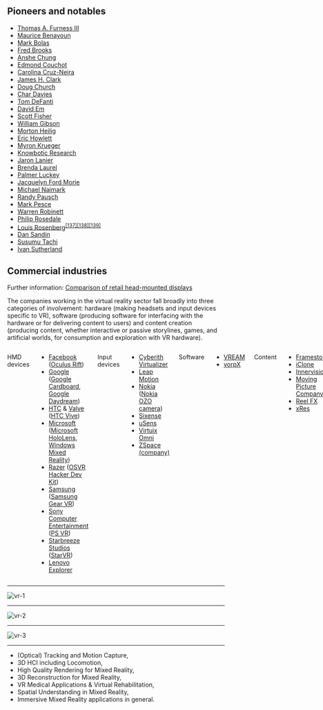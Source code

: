 
<h2><span class="mw-headline" id="Pioneers_and_notables">Pioneers and notables</span></span></h2>
<ul>
<li><a href="https://en.wikipedia.org/wiki/Thomas_A._Furness_III" title="Thomas A. Furness III">Thomas A. Furness III</a></li>
<li><a href="https://en.wikipedia.org/wiki/Maurice_Benayoun" title="Maurice Benayoun">Maurice Benayoun</a></li>
<li><a href="https://en.wikipedia.org/wiki/Mark_Bolas" title="Mark Bolas">Mark Bolas</a></li>
<li><a href="https://en.wikipedia.org/wiki/Fred_Brooks" title="Fred Brooks">Fred Brooks</a></li>
<li><a href="https://en.wikipedia.org/wiki/Anshe_Chung" title="Anshe Chung">Anshe Chung</a></li>
<li><a href="https://en.wikipedia.org/wiki/Edmond_Couchot" title="Edmond Couchot">Edmond Couchot</a></li>
<li><a href="https://en.wikipedia.org/wiki/Carolina_Cruz-Neira" title="Carolina Cruz-Neira">Carolina Cruz-Neira</a></li>
<li><a href="https://en.wikipedia.org/wiki/James_H._Clark" title="James H. Clark">James H. Clark</a></li>
<li><a href="https://en.wikipedia.org/wiki/Doug_Church" title="Doug Church">Doug Church</a></li>
<li><a href="https://en.wikipedia.org/wiki/Char_Davies" title="Char Davies">Char Davies</a></li>
<li><a href="https://en.wikipedia.org/wiki/Thomas_A._DeFanti" title="Thomas A. DeFanti">Tom DeFanti</a></li>
<li><a href="https://en.wikipedia.org/wiki/David_Em" title="David Em">David Em</a></li>
<li><a href="https://en.wikipedia.org/wiki/Scott_Fisher_(technologist)" title="Scott Fisher (technologist)">Scott Fisher</a></li>
<li><a href="https://en.wikipedia.org/wiki/William_Gibson" title="William Gibson">William Gibson</a></li>
<li><a href="https://en.wikipedia.org/wiki/Morton_Heilig" title="Morton Heilig">Morton Heilig</a></li>
<li><a href="https://en.wikipedia.org/wiki/Eric_Howlett" title="Eric Howlett">Eric Howlett</a></li>
<li><a href="https://en.wikipedia.org/wiki/Myron_W._Krueger" title="Myron W. Krueger">Myron Krueger</a></li>
<li><a href="https://en.wikipedia.org/wiki/Knowbotic_Research" title="Knowbotic Research">Knowbotic Research</a></li>
<li><a href="https://en.wikipedia.org/wiki/Jaron_Lanier" title="Jaron Lanier">Jaron Lanier</a></li>
<li><a href="https://en.wikipedia.org/wiki/Brenda_Laurel" title="Brenda Laurel">Brenda Laurel</a></li>
<li><a href="https://en.wikipedia.org/wiki/Palmer_Luckey" title="Palmer Luckey">Palmer Luckey</a></li>
<li><a href="https://en.wikipedia.org/wiki/Jacquelyn_Ford_Morie" title="Jacquelyn Ford Morie">Jacquelyn Ford Morie</a></li>
<li><a href="https://en.wikipedia.org/wiki/Michael_Naimark" title="Michael Naimark">Michael Naimark</a></li>
<li><a href="https://en.wikipedia.org/wiki/Randy_Pausch" title="Randy Pausch">Randy Pausch</a></li>
<li><a href="https://en.wikipedia.org/wiki/Mark_Pesce" title="Mark Pesce">Mark Pesce</a></li>
<li><a href="https://en.wikipedia.org/wiki/Warren_Robinett" title="Warren Robinett">Warren Robinett</a></li>
<li><a href="https://en.wikipedia.org/wiki/Philip_Rosedale" title="Philip Rosedale">Philip Rosedale</a></li>
<li><a href="https://en.wikipedia.org/wiki/Louis_Rosenberg_(writer)" class="mw-redirect" title="Louis Rosenberg (writer)">Louis Rosenberg</a><sup id="cite_ref-137" class="reference"><a href="#cite_note-137">[137]</a></sup><sup id="cite_ref-138" class="reference"><a href="#cite_note-138">[138]</a></sup><sup id="cite_ref-autogenerated1_139-0" class="reference"><a href="#cite_note-autogenerated1-139">[139]</a></sup></li>
<li><a href="https://en.wikipedia.org/wiki/Daniel_J._Sandin" title="Daniel J. Sandin">Dan Sandin</a></li>
<li><a href="https://en.wikipedia.org/wiki/Susumu_Tachi" title="Susumu Tachi">Susumu Tachi</a></li>
<li><a href="https://en.wikipedia.org/wiki/Ivan_Sutherland" title="Ivan Sutherland">Ivan Sutherland</a></li>
</ul>
</div>
<h2><span class="mw-headline" id="Commercial_industries">Commercial industries</span></span></h2>

<div role="note" class="hatnote navigation-not-searchable">Further information: <a href="https://en.wikipedia.org/wiki/Comparison_of_retail_head-mounted_displays" title="Comparison of retail head-mounted displays">Comparison of retail head-mounted displays</a></div>
<p>The companies working in the virtual reality sector fall broadly into three categories of involvement: hardware (making headsets and input devices specific to VR), software (producing software for interfacing with the hardware or for delivering content to users) and content creation (producing content, whether interactive or passive storylines, games, and artificial worlds, for consumption and exploration with VR hardware).</p>

<div class="div-col columns column-count column-count-2" style="-moz-column-count: 2; -webkit-column-count: 2; column-count: 2;">
<dl>
<dt>HMD devices</dt>
</dl>
<ul>
<li><a href="https://en.wikipedia.org/wiki/Facebook" title="Facebook">Facebook</a> (<a href="https://en.wikipedia.org/wiki/Oculus_Rift" title="Oculus Rift">Oculus Rift</a>)</li>
<li><a href="https://en.wikipedia.org/wiki/Google" title="Google">Google</a> (<a href="https://en.wikipedia.org/wiki/Google_Cardboard" title="Google Cardboard">Google Cardboard</a>, <a href="https://en.wikipedia.org/wiki/Google_Daydream" title="Google Daydream">Google Daydream</a>)</li>
<li><a href="https://en.wikipedia.org/wiki/HTC" title="HTC">HTC</a> &amp; <a href="https://en.wikipedia.org/wiki/Valve_Corporation" title="Valve Corporation">Valve</a> (<a href="https://en.wikipedia.org/wiki/HTC_Vive" title="HTC Vive">HTC Vive</a>)</li>
<li><a href="https://en.wikipedia.org/wiki/Microsoft" title="Microsoft">Microsoft</a> (<a href="https://en.wikipedia.org/wiki/Microsoft_HoloLens" title="Microsoft HoloLens">Microsoft HoloLens</a>, <a href="https://en.wikipedia.org/wiki/Windows_Mixed_Reality" title="Windows Mixed Reality">Windows Mixed Reality</a>)</li>
<li><a href="https://en.wikipedia.org/wiki/Razer_Inc." title="Razer Inc.">Razer</a> (<a href="https://en.wikipedia.org/wiki/OSVR_Hacker_Dev_Kit" class="mw-redirect" title="OSVR Hacker Dev Kit">OSVR Hacker Dev Kit</a>)</li>
<li><a href="https://en.wikipedia.org/wiki/Samsung_Electronics" title="Samsung Electronics">Samsung</a> (<a href="https://en.wikipedia.org/wiki/Samsung_Gear_VR" title="Samsung Gear VR">Samsung Gear VR</a>)</li>
<li><a href="https://en.wikipedia.org/wiki/Sony_Computer_Entertainment" class="mw-redirect" title="Sony Computer Entertainment">Sony Computer Entertainment</a> (<a href="https://en.wikipedia.org/wiki/PS_VR" class="mw-redirect" title="PS VR">PS VR</a>)</li>
<li><a href="https://en.wikipedia.org/wiki/Starbreeze_Studios" title="Starbreeze Studios">Starbreeze Studios</a> (<a href="/w/index.php?title=StarVR&amp;action=edit&amp;redlink=1" class="new" title="StarVR (page does not exist)">StarVR</a>)</li>
<li><a href="https://en.wikipedia.org/wiki/Lenovo" title="Lenovo">Lenovo</a> <a href="https://en.wikipedia.org/wiki/Explorer" class="mw-redirect" title="Explorer">Explorer</a></li>
</ul>
<dl>
<dt>Input devices</dt>
</dl>
<ul>
<li><a href="https://en.wikipedia.org/wiki/Cyberith_Virtualizer" title="Cyberith Virtualizer">Cyberith Virtualizer</a></li>
<li><a href="https://en.wikipedia.org/wiki/Leap_Motion" title="Leap Motion">Leap Motion</a></li>
<li><a href="https://en.wikipedia.org/wiki/Nokia" title="Nokia">Nokia</a> (<a href="/w/index.php?title=Nokia_OZO_camera&amp;action=edit&amp;redlink=1" class="new" title="Nokia OZO camera (page does not exist)">Nokia OZO camera</a>)</li>
<li><a href="https://en.wikipedia.org/wiki/Sixense" class="mw-redirect" title="Sixense">Sixense</a></li>
<li><a href="https://en.wikipedia.org/wiki/USens" title="USens">uSens</a></li>
<li><a href="https://en.wikipedia.org/wiki/Virtuix_Omni" title="Virtuix Omni">Virtuix Omni</a></li>
<li><a href="https://en.wikipedia.org/wiki/ZSpace_(company)" title="ZSpace (company)">ZSpace (company)</a></li>
</ul>
<dl>
<dt>Software</dt>
</dl>
<ul>
<li><a href="https://en.wikipedia.org/wiki/VREAM" title="VREAM">VREAM</a></li>
<li><a href="/w/index.php?title=VorpX&amp;action=edit&amp;redlink=1" class="new" title="VorpX (page does not exist)">vorpX</a></li>
</ul>
<dl>
<dt>Content</dt>
</dl>
<ul>
<li><a href="https://en.wikipedia.org/wiki/Framestore" title="Framestore">Framestore</a></li>
<li><a href="https://en.wikipedia.org/wiki/IClone" title="IClone">iClone</a></li>
<li><a href="https://en.wikipedia.org/wiki/Innervision" title="Innervision">Innervision</a></li>
<li><a href="https://en.wikipedia.org/wiki/Moving_Picture_Company" title="Moving Picture Company">Moving Picture Company</a></li>
<li><a href="https://en.wikipedia.org/wiki/Reel_FX" class="mw-redirect" title="Reel FX">Reel FX</a></li>
<li><a href="https://en.wikipedia.org/wiki/XRes" class="mw-redirect" title="XRes">xRes</a></li>
</ul>
<dl>
<dt>Emerging technologies</dt>
</dl>
<ul>
<li><a href="https://en.wikipedia.org/wiki/360_degree_video" class="mw-redirect" title="360 degree video">360 degree video</a></li>
<li><a href="https://en.wikipedia.org/wiki/Augmented_reality" title="Augmented reality">Augmented reality</a></li>
<li><a href="https://en.wikipedia.org/wiki/HoloLens" class="mw-redirect" title="HoloLens">HoloLens</a></li>
<li><a href="https://en.wikipedia.org/wiki/Intel_RealSense" title="Intel RealSense">Intel RealSense</a></li>
<li><a href="https://en.wikipedia.org/wiki/Magic_Leap" title="Magic Leap">Magic Leap</a></li>
<li><a href="https://en.wikipedia.org/wiki/Mixed_reality" title="Mixed reality">Mixed reality</a></li>
<li><a href="https://en.wikipedia.org/wiki/Haptic_technology" title="Haptic technology">Haptic technology</a></li>
</ul>
<dl>
<dt>Companies</dt>
</dl>
<ul>
<li><a href="https://en.wikipedia.org/wiki/Google" title="Google">Google</a></li>
<li><a href="https://en.wikipedia.org/wiki/Facebook" title="Facebook">Facebook</a></li>
<li><a href="https://en.wikipedia.org/wiki/Apple_Inc." title="Apple Inc.">Apple</a></li>
<li><a href="https://en.wikipedia.org/wiki/HTC" title="HTC">HTC</a></li>
<li><a href="https://en.wikipedia.org/wiki/Valve_Corporation" title="Valve Corporation">Valve</a></li>
<li><a href="https://en.wikipedia.org/wiki/Samsung_Electronics" title="Samsung Electronics">Samsung</a></li>
<li><a href="https://en.wikipedia.org/wiki/Microsoft" title="Microsoft">Microsoft</a></li>
<li><a href="https://en.wikipedia.org/wiki/Intel" title="Intel">Intel</a></li>
<li><a href="https://en.wikipedia.org/wiki/Campustours" title="Campustours">Campustours</a></li>
<li><a href="https://en.wikipedia.org/wiki/Sketchfab" title="Sketchfab">Sketchfab</a></li>
<li><a href="https://en.wikipedia.org/wiki/Sony_Computer_Entertainment" class="mw-redirect" title="Sony Computer Entertainment">Sony</a></li>
<li><a href="https://en.wikipedia.org/wiki/Lenovo" title="Lenovo">Lenovo</a></li>
</ul>
<dl>
<dt>Artists</dt>
</dl>
<ul>
<li><a href="https://en.wikipedia.org/wiki/Rebecca_Allen_(artist)" title="Rebecca Allen (artist)">Rebecca Allen</a></li>
<li><a href="https://en.wikipedia.org/wiki/Maurice_Benayoun" title="Maurice Benayoun">Maurice Benayoun</a></li>
<li><a href="https://en.wikipedia.org/wiki/Sheldon_Brown_(artist)" title="Sheldon Brown (artist)">Sheldon Brown</a></li>
<li><a href="https://en.wikipedia.org/wiki/Char_Davies" title="Char Davies">Char Davies</a></li>
<li><a href="https://en.wikipedia.org/wiki/David_Em" title="David Em">David Em</a></li>
<li><a href="https://en.wikipedia.org/wiki/Myron_W._Krueger" title="Myron W. Krueger">Myron Krueger</a></li>
<li><a href="https://en.wikipedia.org/wiki/Jaron_Lanier" title="Jaron Lanier">Jaron Lanier</a></li>
<li><a href="https://en.wikipedia.org/wiki/Jacquelyn_Ford_Morie" title="Jacquelyn Ford Morie">Jacquelyn Ford Morie</a></li>
<li><a href="https://en.wikipedia.org/wiki/Brenda_Laurel" title="Brenda Laurel">Brenda Laurel</a></li>
<li><a href="https://en.wikipedia.org/wiki/Michael_Naimark" title="Michael Naimark">Michael Naimark</a></li>
<li><a href="https://en.wikipedia.org/wiki/Jeffrey_Shaw" title="Jeffrey Shaw">Jeffrey Shaw</a></li>
<li><a href="https://en.wikipedia.org/wiki/Nicole_Stenger" title="Nicole Stenger">Nicole Stenger</a></li>
<li><a href="https://en.wikipedia.org/wiki/Tamiko_Thiel" title="Tamiko Thiel">Tamiko Thiel</a></li>
</ul>
</div>

-------------------

![vr-1](http://www.onalytica.com/wp-content/uploads/2016/05/Top-10-Topic-SoV2.png)

--------------

![vr-2](http://www.onalytica.com/wp-content/uploads/2016/05/Network-Map-Oculus.png)

------------------

![vr-3](http://www.onalytica.com/wp-content/uploads/2016/05/Network-Map-HTC-Vive.png)

---------------

<ul>
<li>(Optical) Tracking and Motion Capture,</li>
<li>3D HCI including Locomotion,</li>
<li>High Quality Rendering for Mixed Reality,</li>
<li>3D Reconstruction for Mixed Reality,</li>
<li>VR Medical Applications &amp; Virtual Rehabilitation,</li>
<li>Spatial Understanding in Mixed Reality,</li>
<li>Immersive Mixed Reality applications in general.</li>
</ul>
